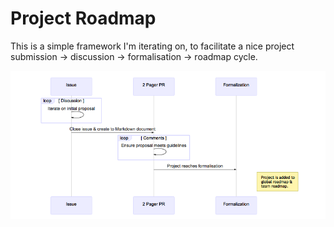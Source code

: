 # Project Roadmap

This is a simple framework I'm iterating on, to facilitate a nice project submission -> discussion -> formalisation -> roadmap cycle.

![High Level Overview](diagrams/high-level.mmd.png "High Level Overview")
